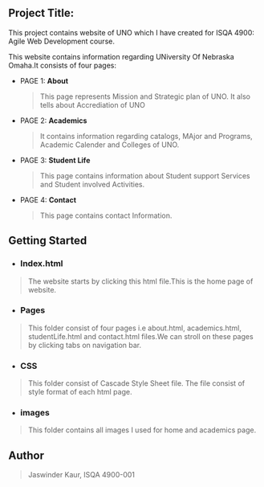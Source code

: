 ## Project Title:
This project contains website of UNO which I have created for ISQA 4900: Agile Web Development course. 

This website contains information regarding UNiversity Of Nebraska Omaha.It consists of four pages:

- PAGE 1: **About**

  >This page represents Mission and Strategic plan of UNO.
It also tells about Accrediation of UNO

- PAGE 2: **Academics** 

   >It contains information regarding catalogs, MAjor and Programs, Academic Calender and Colleges of UNO.

- PAGE 3: **Student Life**

  >This page contains information about Student support Services and Student involved Activities.

- PAGE 4: **Contact**

  >This page contains contact Information.
  
## Getting Started
- ### Index.html
 >The website starts by clicking this html file.This is the home page of website.

- ### Pages
 >This folder consist of four pages i.e about.html, academics.html, studentLife.html and contact.html files.We can 
 stroll on these pages by clicking tabs on navigation bar.
 
- ### CSS
 >This folder consist of Cascade Style Sheet file. The file consist of style format of each html page. 
 
- ### images
 >This folder contains all images I used for home and academics page.
 
## Author
 >Jaswinder Kaur, ISQA 4900-001

